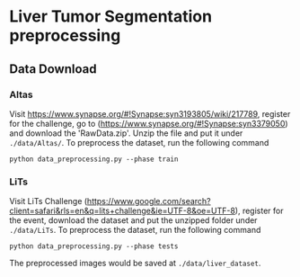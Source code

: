 # Liver Tumor Segmentation preprocessing

## Data Download
### Altas
Visit https://www.synapse.org/#!Synapse:syn3193805/wiki/217789, register for the challenge, go to (https://www.synapse.org/#!Synapse:syn3379050) and download the 'RawData.zip'. Unzip the file and put it under `./data/Altas/`.
To preprocess the dataset, run the following command
```
python data_preprocessing.py --phase train
```

### LiTs
Visit LiTs Challenge (https://www.google.com/search?client=safari&rls=en&q=lits+challenge&ie=UTF-8&oe=UTF-8), register for the event, download the dataset and put the unzipped folder under `./data/LiTs`.
To preprocess the dataset, run the following command
```
python data_preprocessing.py --phase tests
```

The preprocessed images would be saved at `./data/liver_dataset`.

